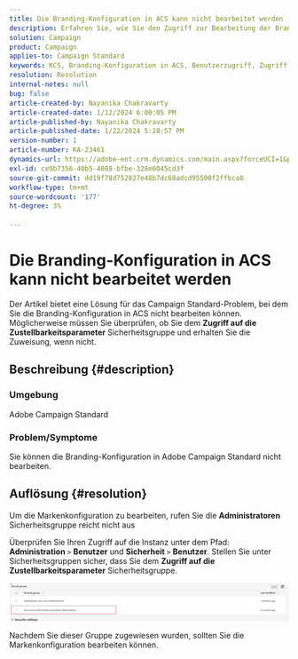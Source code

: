 ```yaml
---
title: Die Branding-Konfiguration in ACS kann nicht bearbeitet werden
description: Erfahren Sie, wie Sie den Zugriff zur Bearbeitung der Branding-Konfiguration in ACS aktivieren. Überprüfen Sie, ob Sie der Sicherheitsgruppe "Zugriff auf die Zustellbarkeitsparameter"hinzugefügt wurden.
solution: Campaign
product: Campaign
applies-to: Campaign Standard
keywords: KCS, Branding-Konfiguration in ACS, Benutzerzugriff, Zugriff auf den Zustellbarkeitsparameter, Kampagnenstandard
resolution: Resolution
internal-notes: null
bug: false
article-created-by: Nayanika Chakravarty
article-created-date: 1/12/2024 6:00:05 PM
article-published-by: Nayanika Chakravarty
article-published-date: 1/22/2024 5:28:57 PM
version-number: 1
article-number: KA-23461
dynamics-url: https://adobe-ent.crm.dynamics.com/main.aspx?forceUCI=1&pagetype=entityrecord&etn=knowledgearticle&id=ea64f666-74b1-ee11-a569-6045bd006a22
exl-id: ce9b7356-40b5-4088-bfbe-328e6045cd3f
source-git-commit: dd19f78d752827e48b7dc68adcd95500f2ffbca0
workflow-type: tm+mt
source-wordcount: '177'
ht-degree: 3%

---
```


# Die Branding-Konfiguration in ACS kann nicht bearbeitet werden


Der Artikel bietet eine Lösung für das Campaign Standard-Problem, bei dem Sie die Branding-Konfiguration in ACS nicht bearbeiten können. Möglicherweise müssen Sie überprüfen, ob Sie dem <b>Zugriff auf die Zustellbarkeitsparameter</b> Sicherheitsgruppe und erhalten Sie die Zuweisung, wenn nicht.

## Beschreibung {#description}


### Umgebung

Adobe Campaign Standard

### Problem/Symptome

Sie können die Branding-Konfiguration in Adobe Campaign Standard nicht bearbeiten.


## Auflösung {#resolution}


Um die Markenkonfiguration zu bearbeiten, rufen Sie die <b>Administratoren</b> Sicherheitsgruppe reicht nicht aus

Überprüfen Sie Ihren Zugriff auf die Instanz unter dem Pfad: <b>Administration </b>`>`  <b>Benutzer</b> und <b>Sicherheit </b>`>`  <b>Benutzer</b>. Stellen Sie unter Sicherheitsgruppen sicher, dass Sie dem <b>Zugriff auf die Zustellbarkeitsparameter</b> Sicherheitsgruppe.

![](assets/f7846f6e-31b9-ee11-a569-6045bd006704.png)

Nachdem Sie dieser Gruppe zugewiesen wurden, sollten Sie die Markenkonfiguration bearbeiten können.
